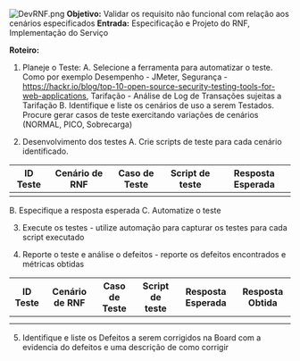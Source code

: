 ![DevRNF.png](/.attachments/DevRNF-7aececc5-7f13-4040-a5a3-e72d27d82cdd.png)
**Objetivo:** Validar os requisito não funcional com relação aos cenários especificados
**Entrada:** Especificação e Projeto do RNF, Implementação do Serviço

**Roteiro:**
1. Planeje o Teste: 
A. Selecione a ferramenta para automatizar o teste. Como por exemplo Desempenho - JMeter, Segurança - https://hackr.io/blog/top-10-open-source-security-testing-tools-for-web-applications, Tarifação - Análise de Log de Transações sujeitas a Tarifação
B. Identifique e liste os cenários de uso a serem Testados. Procure gerar casos de teste exercitando variações de cenários (NORMAL, PICO, Sobrecarga)

2. Desenvolvimento dos testes
A. Crie scripts de teste para cada cenário identificado. 

|ID Teste| Cenário de RNF | Caso de Teste | Script de teste | Resposta Esperada |
|--|--|--|--|--|
|  |  |  |  |  |


B. Especifique a resposta esperada
C. Automatize o teste

3. Execute os testes - utilize automação para capturar os testes para cada script executado

4. Reporte o teste e análise o defeitos - reporte os defeitos encontrados e métricas obtidas

|ID Teste| Cenário de RNF | Caso de Teste | Script de teste | Resposta Esperada | Resposta Obtida |
|--|--|--|--|--|--|
|  |  |  |  |  |  |
|  |  |  |  |  |  |


5. Identifique e liste os Defeitos a serem corrigidos na Board com a evidencia do defeitos e uma descrição de como corrigir